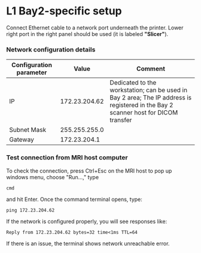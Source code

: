 # L1 Bay2-specific setup

Connect Ethernet cable to a network port underneath the printer. Lower right port in the right panel should be used (it is labeled **"Slicer"**).

### Network configuration details

| Configuration parameter | Value | Comment
| -- | -- | -- |
| IP | 172.23.204.62 | Dedicated to the workstation; can be used in Bay 2 area; The IP address is registered in the Bay 2 scanner host for DICOM transfer|
| Subnet Mask | 255.255.255.0 | |
| Gateway| 172.23.204.1 | |

### Test connection from MRI host computer
To check the connection, press Ctrl+Esc on the MRI host to pop up windows menu, choose "Run...," type

```
cmd
```

and hit Enter. Once the command terminal opens, type:

```
ping 172.23.204.62
```

If the network is configured properly, you will see responses like:

```
Reply from 172.23.204.62 bytes=32 time<1ms TTL=64
```
If there is an issue, the terminal shows network unreachable error.